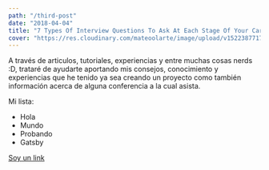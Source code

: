 ```yaml
---
path: "/third-post"
date: "2018-04-04"
title: "7 Types Of Interview Questions To Ask At Each Stage Of Your Career"
cover: "https://res.cloudinary.com/mateoolarte/image/upload/v1522387717/personal_website/projects/ecoactua/thumbnail-ecoactua.jpg"
---
```


A través de articulos, tutoriales, experiencias y entre muchas cosas nerds :D, trataré de ayudarte aportando mis consejos, conocimiento y experiencias que he tenido ya sea creando un proyecto como también información acerca de alguna conferencia a la cual asista.

Mi lista:

* Hola
* Mundo
* Probando
* Gatsby

[Soy un link](https://mateoolarte.com)
